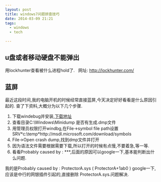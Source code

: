```yaml
---
layout: post
title: windows7问题排查技巧
date: 2014-03-09 21:21
tags:
  - windows
  - tech
  
---
```


u盘或者移动硬盘不能弹出
---
用lockhunter查看被什么进程hold了.   网址: <http://lockhunter.com/>  

蓝屏
---

最近这段时间,我的电脑开机的时候经常直接蓝屏,今天决定好好看看是什么原因引起的.
查了下资料,大概分为以下几个步骤.
<ol>
	<li>下载windebug并安装,<a href="http://msdn.microsoft.com/zh-cn/windows/hardware/hh852365.aspx">下载地址</a></li>
	<li>查看目录C:\Windows\Minidump 是否有生成.dmp文件</li>
	<li>用管理员权限打开windbg,在File->symbol file path设置SRV*c:\temp*http://msdl.microsoft.com/download/symbols</li>
	<li>File->Open crash dump,找到dmp文件并打开</li>
	<li>因为语法文件需要根据需要下载,所以打开的时候有点慢,不要着急,等一等.</li>
	<li>看看Probably caused by : ***,后面的原因可以google一下,基本能判断出什么问题.</li>
</ol>
我的是Probably caused by : ProtectorA.sys ( ProtectorA+1ab0 )  
google一下,应该是中行的网银插件引起的,直接删除 ProtectorA.sys.问题解决.
